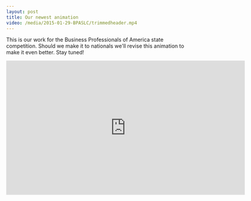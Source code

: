 ```yaml
---
layout: post
title: Our newest animation
video: /media/2015-01-29-BPASLC/trimmedheader.mp4
---
```

This is our work for the Business Professionals of America state competition. Should we make it to nationals we'll revise this animation to make it even better. Stay tuned!

<iframe width="640" height="360" src="https://www.youtube.com/embed/edzIQIYGPXo" frameborder="0" allowfullscreen></iframe>
